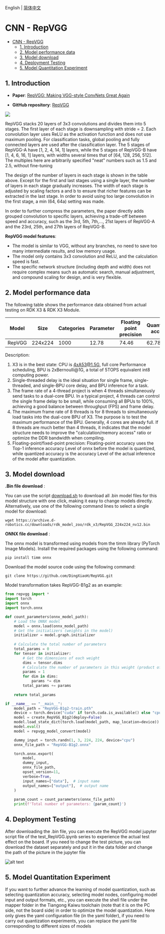 English | [简体中文](./README_cn.md)

# CNN - RepVGG

- [CNN - RepVGG](#cnn---repvgg)
  - [1. Introduction](#1-introduction)
  - [2. Model performance data](#2-model-performance-data)
  - [3. Model download](#3-model-download)
  - [4. Deployment Testing](#4-deployment-testing)
  - [5. Model Quantitation Experiment](#5-model-quantitation-experiment)


## 1. Introduction

- **Paper**: [RepVGG: Making VGG-style ConvNets Great Again](https://arxiv.org/abs/2101.03697)

- **GitHub repository**: [RepVGG](https://github.com/DingXiaoH/RepVGG)

![](./data/RepVGG_architecture.png)

RepVGG stacks 20 layers of 3x3 convolutions and divides them into 5 stages. The first layer of each stage is downsampling with stride = 2. Each convolution layer uses ReLU as the activation function and does not use maximum pooling. For classification tasks, global pooling and fully connected layers are used after the classification layer. The 5 stages of RepVGG-A have [1, 2, 4, 14, 1] layers, while the 5 stages of RepVGG-B have [1, 4, 6, 16, 1] layers, with widths several times that of [64, 128, 256, 512]. The multiples here are arbitrarily specified "neat" numbers such as 1.5 and 2.5, without fine-tuning

The design of the number of layers in each stage is shown in the table above. Except for the first and last stages using a single layer, the number of layers in each stage gradually increases. The width of each stage is adjusted by scaling factors a and b to ensure that richer features can be extracted in the last stage. In order to avoid using too large convolution in the first stage, a min (64, 64a) setting was made.

In order to further compress the parameters, the paper directly adds grouped convolution to specific layers, achieving a trade-off between speed and accuracy, such as the 3rd, 5th, 7th,..., 21st layers of RepVGG-A and the 23rd, 25th, and 27th layers of RepVGG-B.


**RepVGG model features**:

- The model is similar to VGG, without any branches, no need to save too many intermediate results, and low memory usage.
- The model only contains 3x3 convolution and ReLU, and the calculation speed is fast.
- The specific network structure (including depth and width) does not require complex means such as automatic search, manual adjustment, and compound scaling for design, and is very flexible.


## 2. Model performance data

The following table shows the performance data obtained from actual testing on RDK X3 & RDK X3 Module. 

| Model       | Size    | Categories | Parameter | Floating point precision | Quantization accuracy | Latency/throughput (single-threaded) | Latency/throughput (multi-threaded) | Frame rate(FPS) |
| ----------- | ------- | ---------- | --------- | ------------------------ | --------------------- | ------------------------------------ | ----------------------------------- | --------------- |
| RepVGG   | 224x224 | 1000 | 12.78  | 74.46 | 62.78 | 11.58        | 22.71      | 174.94 |

Description:
1. X3 is in the best state: CPU is 4xA53@1.5G, full core Performance scheduling, BPU is 2xBernoulli@1G, a total of 5TOPS equivalent int8 computing power.
2. Single-threaded delay is the ideal situation for single frame, single-threaded, and single-BPU core delay, and BPU inference for a task.
3. The frame rate of a 4-thread project is when 4 threads simultaneously send tasks to a dual-core BPU. In a typical project, 4 threads can control the single frame delay to be small, while consuming all BPUs to 100%, achieving a good balance between throughput (FPS) and frame delay.
4. The maximum frame rate of 8 threads is for 8 threads to simultaneously load tasks into the dual-core BPU of X3. The purpose is to test the maximum performance of the BPU. Generally, 4 cores are already full. If 8 threads are much better than 4 threads, it indicates that the model structure needs to improve the "calculation/memory access" ratio or optimize the DDR bandwidth when compiling.
5. Floating-point/fixed-point precision: Floating-point accuracy uses the Top-1 inference accuracy Level of onnx before the model is quantized, while quantized accuracy is the accuracy Level of the actual inference of the model after quantization.


## 3. Model download

**.Bin file download** :

You can use the script [download.sh](./model/download.sh) to download all .bin model files for this model structure with one click, making it easy to change models directly. Alternatively, use one of the following command lines to select a single model for download:

```shell
wget https://archive.d-robotics.cc/downloads/rdk_model_zoo/rdk_x3/RepVGG_224x224_nv12.bin
```

**ONNX file download** :

The onnx model is transformed using models from the timm library (PyTorch Image Models). Install the required packages using the following command:

```shell
pip install timm onnx
```

Download the model source code using the following command:

```shell
git clone https://github.com/DingXiaoH/RepVGG.git
```

Model transformation takes RepVGG-B1g2 as an example:

```Python
from repvgg import *
import torch
import onnx
import torch.onnx

def count_parameters(onnx_model_path):
    # Load the ONNX model
    model = onnx.load(onnx_model_path)
    # Get the initializers (weights in the model)
    initializer = model.graph.initializer
    
    # Calculate the total number of parameters
    total_params = 0
    for tensor in initializer:
        # Get the dimensions of each weight
        dims = tensor.dims
        # Calculate the number of parameters in this weight (product of all dimensions)
        params = 1
        for dim in dims:
            params *= dim
        total_params += params
    
    return total_params

if __name__ == "__main__":
    model_path = "RepVGG-B1g2-train.pth"
    device = torch.device("cuda" if torch.cuda.is_available() else "cpu")
    model = create_RepVGG_B1g2(deploy=False)
    model.load_state_dict(torch.load(model_path, map_location=device))
    model.eval()
    model = repvgg_model_convert(model)

    dummy_input = torch.randn(1, 3, 224, 224, device="cpu")
    onnx_file_path = "RepVGG-B1g2.onnx"

    torch.onnx.export(
        model,
        dummy_input,
        onnx_file_path,
        opset_version=11,
        verbose=True,
        input_names=["data"],  # input name
        output_names=["output"],  # output name
    )
    
    param_count = count_parameters(onnx_file_path)
    print(f'Total number of parameters: {param_count}')
```

## 4. Deployment Testing

After downloading the .bin file, you can execute the RepVGG model jupyter script file of the test_RepVGG.ipynb series to experience the actual test effect on the board. If you need to change the test picture, you can download the dataset separately and put it in the data folder and change the path of the picture in the jupyter file

![alt text](./data/inference.png)

## 5. Model Quantitation Experiment

If you want to further advance the learning of model quantization, such as selecting quantization accuracy, selecting model nodes, configuring model input and output formats, etc., you can execute the shell file under the mapper folder in the Tiangong Kaiwu toolchain (note that it is on the PC side, not the board side) in order to optimize the model quantization. Here only gives the yaml configuration file (in the yaml folder), if you need to carry out quantization experiments, you can replace the yaml file corresponding to different sizes of models